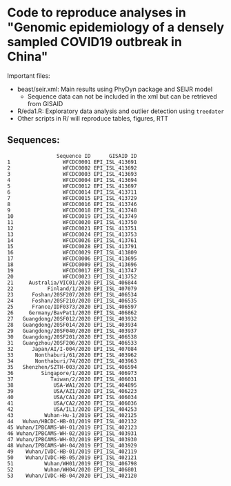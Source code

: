 #  Code to reproduce analyses in "Genomic epidemiology of a densely sampled COVID19 outbreak in China"

Important files: 

* beast/seir.xml: Main results using PhyDyn package and SEIJR model
	- Sequence data can not be included in the xml but can be retrieved from GISAID
* R/eda1.R: Exploratory data analysis and outlier detection using `treedater`
* Other scripts in R/ will reproduce tables, figures, RTT


## Sequences: 

```
                Sequence ID      GISAID ID
1                 WFCDC0001 EPI_ISL_413691
2                 WFCDC0002 EPI_ISL_413692
3                 WFCDC0003 EPI_ISL_413693
4                 WFCDC0004 EPI_ISL_413694
5                 WFCDC0012 EPI_ISL_413697
6                 WFCDC0014 EPI_ISL_413711
7                 WFCDC0015 EPI_ISL_413729
8                 WFCDC0016 EPI_ISL_413746
9                 WFCDC0018 EPI_ISL_413748
10                WFCDC0019 EPI_ISL_413749
11                WFCDC0020 EPI_ISL_413750
12                WFCDC0021 EPI_ISL_413751
13                WFCDC0024 EPI_ISL_413753
14                WFCDC0026 EPI_ISL_413761
15                WFCDC0028 EPI_ISL_413791
16                WFCDC0029 EPI_ISL_413809
17                WFCDC0006 EPI_ISL_413695
18                WFCDC0009 EPI_ISL_413696
19                WFCDC0017 EPI_ISL_413747
20                WFCDC0023 EPI_ISL_413752
21     Australia/VIC01/2020 EPI_ISL_406844
22           Finland/1/2020 EPI_ISL_407079
23      Foshan/20SF207/2020 EPI_ISL_406534
24      Foshan/20SF210/2020 EPI_ISL_406535
25      France/IDF0373/2020 EPI_ISL_406597
26     Germany/BavPat1/2020 EPI_ISL_406862
27   Guangdong/20SF012/2020 EPI_ISL_403932
28   Guangdong/20SF014/2020 EPI_ISL_403934
29   Guangdong/20SF040/2020 EPI_ISL_403937
30   Guangdong/20SF201/2020 EPI_ISL_406538
31   Guangzhou/20SF206/2020 EPI_ISL_406533
32      Japan/AI/I-004/2020 EPI_ISL_407084
33       Nonthaburi/61/2020 EPI_ISL_403962
34       Nonthaburi/74/2020 EPI_ISL_403963
35   Shenzhen/SZTH-003/2020 EPI_ISL_406594
36         Singapore/1/2020 EPI_ISL_406973
37            Taiwan/2/2020 EPI_ISL_406031
38             USA-WA1/2020 EPI_ISL_404895
39             USA/AZ1/2020 EPI_ISL_406223
40             USA/CA1/2020 EPI_ISL_406034
41             USA/CA2/2020 EPI_ISL_406036
42             USA/IL1/2020 EPI_ISL_404253
43          Wuhan-Hu-1/2019 EPI_ISL_402125
44   Wuhan/HBCDC-HB-01/2019 EPI_ISL_402132
45 Wuhan/IPBCAMS-WH-01/2019 EPI_ISL_402123
46 Wuhan/IPBCAMS-WH-02/2019 EPI_ISL_403931
47 Wuhan/IPBCAMS-WH-03/2019 EPI_ISL_403930
48 Wuhan/IPBCAMS-WH-04/2019 EPI_ISL_403929
49    Wuhan/IVDC-HB-01/2019 EPI_ISL_402119
50    Wuhan/IVDC-HB-05/2019 EPI_ISL_402121
51          Wuhan/WH01/2019 EPI_ISL_406798
52          Wuhan/WH04/2020 EPI_ISL_406801
53    Wuhan/IVDC-HB-04/2020 EPI_ISL_402120

```
